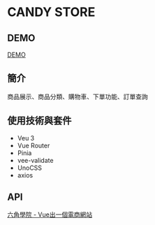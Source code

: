 # CANDY STORE

## DEMO
[DEMO](https://dixidanz.github.io/vue-candy-store)

## 簡介
商品展示、商品分類、購物車、下單功能、訂單查詢

## 使用技術與套件
* Veu 3
* Vue Router
* Pinia
* vee-validate
* UnoCSS
* axios

## API
[六角學院 - Vue出一個電商網站](https://github.com/hexschool/vue-course-api-wiki/wiki)
